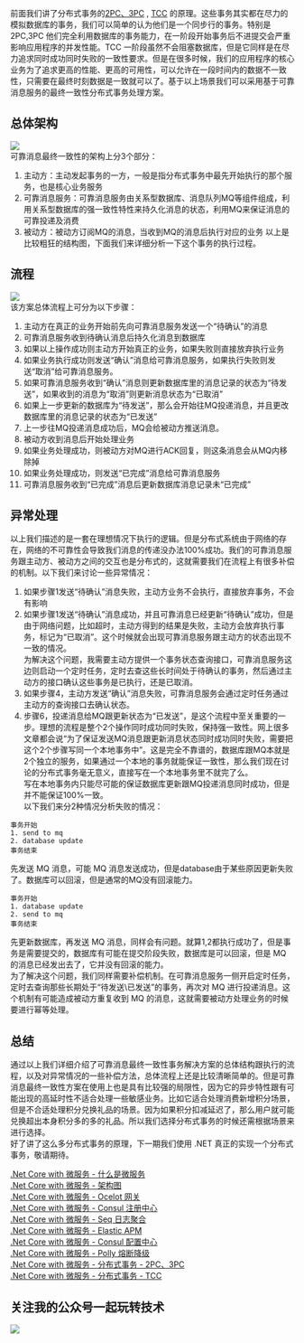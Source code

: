 前面我们讲了分布式事务的[2PC、3PC](https://www.cnblogs.com/kklldog/p/netcore-with-microservices-09.html) , [TCC](https://www.cnblogs.com/kklldog/p/netcore-with-microservices-09.html) 的原理。这些事务其实都在尽力的模拟数据库的事务，我们可以简单的认为他们是一个同步行的事务。特别是 2PC,3PC 他们完全利用数据库的事务能力，在一阶段开始事务后不进提交会严重影响应用程序的并发性能。TCC 一阶段虽然不会阻塞数据库，但是它同样是在尽力追求同时成功同时失败的一致性要求。但是在很多时候，我们的应用程序的核心业务为了追求更高的性能、更高的可用性，可以允许在一段时间内的数据不一致性，只需要在最终时刻数据是一致就可以了。基于以上场景我们可以采用基于可靠消息服务的最终一致性分布式事务处理方案。
## 总体架构
![](https://s3.bmp.ovh/imgs/2021/09/e1217d284aad651e.png)    
可靠消息最终一致性的架构上分3个部分：
1. 主动方：主动发起事务的一方，一般是指分布式事务中最先开始执行的那个服务，也是核心业务服务
2. 可靠消息服务：可靠消息服务由关系型数据库、消息队列MQ等组件组成，利用关系型数据库的强一致性特性来持久化消息的状态，利用MQ来保证消息的可靠投递及消费
3. 被动方：被动方订阅MQ的消息，当收到MQ的消息后执行对应的业务
以上是比较粗狂的结构图，下面我们来详细分析一下这个事务的执行过程。
## 流程
![](https://s3.bmp.ovh/imgs/2021/09/057af0416139e1ca.png)    
该方案总体流程上可分为以下步骤：
1. 主动方在真正的业务开始前先向可靠消息服务发送一个“待确认”的消息
2. 可靠消息服务收到待确认消息后持久化消息到数据库
3. 如果以上操作成功则主动方开始真正的业务，如果失败则直接放弃执行业务
4. 如果业务执行成功则发送“确认”消息给可靠消息服务，如果执行失败则发送“取消”给可靠消息服务。
5. 如果可靠消息服务收到“确认”消息则更新数据库里的消息记录的状态为“待发送”，如果收到的消息为“取消”则更新消息状态为“已取消”
6. 如果上一步更新的数据库为“待发送”，那么会开始往MQ投递消息，并且更改数据库里的消息记录的状态为“已发送”    
7. 上一步往MQ投递消息成功后，MQ会给被动方推送消息。
8. 被动方收到消息后开始处理业务
9. 如果业务处理成功，则被动方对MQ进行ACK回复，则这条消息会从MQ内移除掉
10. 如果业务处理成功，则发送“已完成”消息给可靠消息服务
11. 可靠消息服务收到“已完成”消息后更新数据库消息记录未“已完成”
## 异常处理
以上我们描述的是一套在理想情况下执行的逻辑。但是分布式系统由于网络的存在，网络的不可靠性会导致我们消息的传递没办法100%成功。我们的可靠消息服务跟主动方、被动方之间的交互也是分布式的，这就需要我们在流程上有很多补偿的机制。以下我们来讨论一些异常情况：
1. 如果步骤1发送“待确认”消息失败，主动方业务不会执行，直接放弃事务，不会有影响
2. 如果步骤1发送“待确认”消息成功，并且可靠消息已经更新“待确认”成功，但是由于网络问题，比如超时，主动方得到的结果是失败，主动方会放弃执行事务，标记为“已取消”。这个时候就会出现可靠消息服务跟主动方的状态出现不一致的情况。   
为解决这个问题，我需要主动方提供一个事务状态查询接口，可靠消息服务这边则启动一个定时任务，定时去查这些长时间处于待确认的事务，然后通过主动方的接口确认这些事务是已执行，还是已取消。
3. 如果步骤4，主动方发送“确认”消息失败，可靠消息服务会通过定时任务通过主动方的查询接口去确认状态。
4. 步骤6，投递消息给MQ跟更新状态为“已发送”，是这个流程中至关重要的一步。理想的流程是整个2个操作同时成功同时失败，保持强一致性。网上很多文章都会说“为了保证发送MQ消息跟更新消息状态同时成功同时失败，需要把这个2个步骤写同一个本地事务中”。这是完全不靠谱的，数据库跟MQ本就是2个独立的服务，如果通过一个本地的事务就能保证一致性，那么我们现在讨论的分布式事务毫无意义，直接写在一个本地事务里不就完了么。   
写在本地事务内只能尽可能的保证数据库更新跟MQ投递消息同时成功，但是并不能保证100%一致。   
以下我们来分2种情况分析失败的情况：
```
事务开始
1. send to mq
2. database update
事务结束
```
先发送 MQ 消息，可能 MQ 消息发送成功，但是database由于某些原因更新失败了。数据库可以回滚，但是通常的MQ没有回滚能力。
```
事务开始
1. database update
2. send to mq
事务结束
```
先更新数据库，再发送 MQ 消息，同样会有问题。就算1,2都执行成功了，但是事务是需要提交的，数据库有可能在提交阶段失败，数据库是可以回滚，但是 MQ 的消息已经发出去了，它并没有回滚的能力。   
为了解决这个问题，我们同样需要补偿机制。在可靠消息服务一侧开启定时任务，定时去查询那些长期处于“待发送\已发送”的事务，再次对 MQ 进行投递消息。这个机制有可能造成被动方重复收到 MQ 的消息，这就需要被动方处理业务的时候要进行幂等处理。
## 总结
通过以上我们详细介绍了可靠消息最终一致性事务解决方案的总体结构跟执行的流程，以及对异常情况的一些补偿方法，总体流程上还是比较清晰简单的。但是可靠消息最终一致性方案在使用上也是具有比较强的局限性，因为它的异步特性跟有可能出现的高延时性不适合处理一些敏感业务。比如它适合处理消费新增积分场景，但是不合适处理积分兑换礼品的场景。因为如果积分扣减延迟了，那么用户就可能兑换超出本身积分多的多的礼品。所以我们选择分布式事务的时候还需根据场景来进行选择。   
好了讲了这么多分布式事务的原理，下一期我们使用 .NET 真正的实现一个分布式事务，敬请期待。

[.Net Core with 微服务 - 什么是微服务](https://www.cnblogs.com/kklldog/p/netcore-with-microservices-01.html)   
[.Net Core with 微服务 - 架构图](https://www.cnblogs.com/kklldog/p/netcore-with-microservices-02.html)   
[.Net Core with 微服务 - Ocelot 网关](https://www.cnblogs.com/kklldog/p/netcore-with-microservices-03.html)   
[.Net Core with 微服务 - Consul 注册中心](https://www.cnblogs.com/kklldog/p/netcore-with-microservices-04.html)   
[.Net Core with 微服务 - Seq 日志聚合](https://www.cnblogs.com/kklldog/p/netcore-with-microservices-05.html)   
[.Net Core with 微服务 - Elastic APM](https://www.cnblogs.com/kklldog/p/netcore-with-microservices-06.html)   
[.Net Core with 微服务 - Consul 配置中心](https://www.cnblogs.com/kklldog/p/netcore-with-microservices-07.html)   
[.Net Core with 微服务 - Polly 熔断降级](https://www.cnblogs.com/kklldog/p/netcore-with-microservices-08.html)   
[.Net Core with 微服务 - 分布式事务 - 2PC、3PC](https://www.cnblogs.com/kklldog/p/netcore-with-microservices-09.html)    
[.Net Core with 微服务 - 分布式事务 - TCC](https://www.cnblogs.com/kklldog/p/netcore-with-microservices-10.html) 
## 关注我的公众号一起玩转技术   

![](https://ftp.bmp.ovh/imgs/2021/07/53dfa51e55de02e9.jpg)